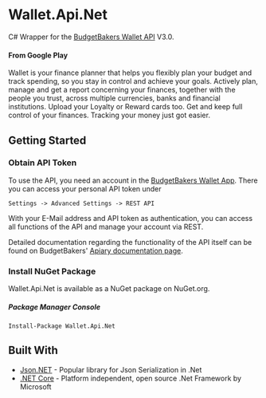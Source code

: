 # Wallet.Api.Net

C# Wrapper for the [BudgetBakers Wallet API](https://budgetbakersv30apiv1.docs.apiary.io/#) V3.0. 

#### From Google Play

Wallet is your finance planner that helps you flexibly plan your budget and track spending, so you stay in control and achieve your goals. Actively plan, manage and get a report concerning your finances, together with the people you trust, across multiple currencies, banks and financial institutions. Upload your Loyalty or Reward cards too. Get and keep full control of your finances. Tracking your money just got easier. 

## Getting Started

### Obtain API Token

To use the API, you need an account in the [BudgetBakers Wallet App](https://play.google.com/store/apps/details?id=com.droid4you.application.wallet). There you can access your personal API token under 
```
Settings -> Advanced Settings -> REST API
```

With your E-Mail address and API token as authentication, you can access all functions of the API and manage your account via REST.

Detailed documentation regarding the functionality of the API itself can be found on BudgetBakers' [Apiary documentation page](https://budgetbakersv30apiv1.docs.apiary.io/#).

### Install NuGet Package

Wallet.Api.Net is available as a NuGet package on NuGet.org. 

##### Package Manager Console

````
Install-Package Wallet.Api.Net
````

## Built With

* [Json.NET](https://www.newtonsoft.com/json) - Popular library for Json Serialization in .Net
* [.NET Core](https://dotnet.github.io/) - Platform independent, open source .Net Framework by Microsoft
